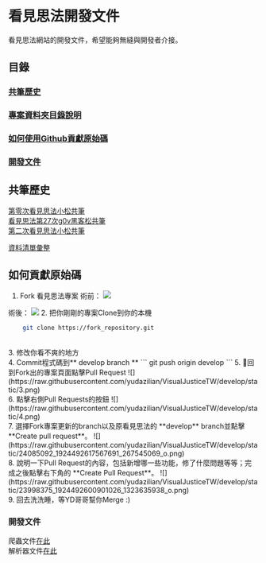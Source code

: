 # 看見思法開發文件
看見思法網站的開發文件，希望能夠無縫與開發者介接。

## 目錄
### <a href="#share_note">共筆歷史</a>
### <a href="#contrib_code">專案資料夾目錄說明</a>
### <a href="#github">如何使用Github貢獻原始碼</a>
### <a href="#dev_note">開發文件 </a>

## <span id="share_note">共筆歷史</span>

[第零次看見思法小松共筆](https://hackmd.io/OwVgbApsYCZgtADhsAzPALCDAzeBDYfATnhBIAYAmHGfc1DIA===)  
[看見思法第27次g0v黑客松共筆](https://hackmd.io/GYFgHArATAjAnAQwLRgKbAMZJHVAjJOEBMbDPABijjj1QGYJgg==)  
[第二次看見思法小松共筆](https://hackmd.io/KYQwrCAsAmBMCMBaA7ABgGysZARrAxojqgBxiIDMk8CBYJAnDUA=)  

[資料清單彙整](https://hackmd.io/AwDmDYHYFME5oLQDMCGAjcCAsAmNWEUVYkEBjaMpAEyTLTNjViA=?both)  


## <span id="contrib_code">如何貢獻原始碼</span>
1. Fork 看見思法專案
術前：
![](https://raw.githubusercontent.com/yudazilian/VisualJusticeTW/develop/static/1.png)

術後：
![](https://raw.githubusercontent.com/yudazilian/VisualJusticeTW/develop/static/2.png)
2.  把你剛剛的專案Clone到你的本機
```bash
    git clone https://fork_repository.git
```
 <br>
3. 修改你看不爽的地方
 <br>
4. Commit程式碼到** develop branch **
```
    git push origin develop
```
5. 回到Fork出的專案頁面點擊Pull Request
![](https://raw.githubusercontent.com/yudazilian/VisualJusticeTW/develop/static/3.png)
 <br>
6. 點擊右側Pull Requests的按鈕
![](https://raw.githubusercontent.com/yudazilian/VisualJusticeTW/develop/static/4.png)
 <br>
7. 選擇Fork專案更新的branch以及原看見思法的 **develop** branch並點擊 **Create pull request**。
![](https://raw.githubusercontent.com/yudazilian/VisualJusticeTW/develop/static/24085092_1924492617567691_267545069_o.png)
 <br>
8. 說明一下Pull Request的內容，包括新增哪一些功能，修了什麼問題等等；完成之後點擊右下角的 **Create Pull Request**。
![](https://raw.githubusercontent.com/yudazilian/VisualJusticeTW/develop/static/23998375_1924492600901026_1323635938_o.png)
 <br>
9. 回去洗洗睡，等YD哥哥幫你Merge :)
 <br>

### <span id="dev_note">開發文件 </span>

爬蟲文件[在此](https://github.com/yudazilian/VisualJusticeTW/tree/develop/crawler)  
解析器文件[在此](https://github.com/yudazilian/VisualJusticeTW/tree/develop/parser)  
